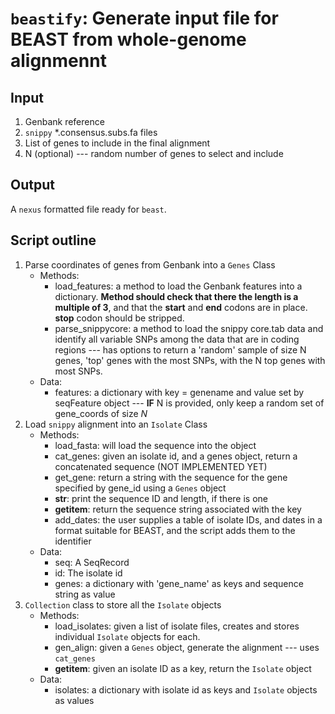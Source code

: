 # `beastify`: Generate input file for BEAST from whole-genome alignmennt

## Input

1. Genbank reference
2. `snippy` \*.consensus.subs.fa files
3. List of genes to include in the final alignment
4. N (optional) --- random number of genes to select and include

## Output
A `nexus` formatted file ready for `beast`.

## Script outline

1. Parse coordinates of genes from Genbank into a `Genes` Class
    - Methods:
        - load_features: a method to load the Genbank features into a
            dictionary. **Method should check that there
            the length is a multiple of 3**, and that the
            **start** and **end** codons are in place. **stop**
            codon should be stripped.
        - parse_snippycore: a method to load the snippy core.tab data
            and identify all variable SNPs among the data that are in
            coding regions --- has options to return a 'random' sample
            of size N genes, 'top' genes with the most SNPs, with the
            N top genes with most SNPs.
    - Data:
        - features: a dictionary with key = genename and value
            set by seqFeature object --- **IF** N is provided, only
            keep a random set of gene_coords of size *N*
2. Load `snippy` alignment into an `Isolate` Class
    - Methods:
        - load_fasta: will load the sequence into the object
        - cat_genes: given an isolate id, and a genes object,
            return a concatenated sequence (NOT IMPLEMENTED YET)
        - get_gene: return a string with the sequence for the gene specified
            by gene_id using a `Genes` object
        - __str__: print the sequence ID and length, if there is one
        - __getitem__: return the sequence string associated with the key
        - add_dates: the user supplies a table of isolate IDs, and dates in
            a format suitable for BEAST, and the script adds them to the
            identifier
    - Data:
        - seq: A SeqRecord
        - id: The isolate id
        - genes: a dictionary with 'gene_name' as keys and sequence string as
            value
3. `Collection` class to store all the `Isolate` objects
    - Methods:
        - load_isolates: given a list of isolate files, creates
            and stores individual `Isolate` objects for each.
        - gen_align: given a `Genes` object, generate the
            alignment --- uses `cat_genes`
        - __getitem__: given an isolate ID as a key, return the `Isolate`
            object
    - Data:
        - isolates: a dictionary with isolate id as keys and
            `Isolate` objects as values
